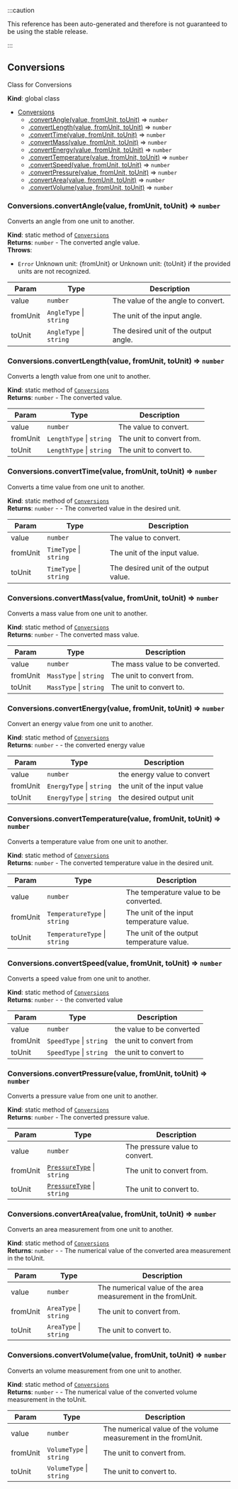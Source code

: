 :::caution

This reference has been auto-generated and therefore is not guaranteed to be using the stable release.

:::

<a name="Conversions"></a>

## Conversions

Class for Conversions

**Kind**: global class

-   [Conversions](#Conversions)
    -   [.convertAngle(value, fromUnit, toUnit)](#Conversions.convertAngle) ⇒ <code>number</code>
    -   [.convertLength(value, fromUnit, toUnit)](#Conversions.convertLength) ⇒ <code>number</code>
    -   [.convertTime(value, fromUnit, toUnit)](#Conversions.convertTime) ⇒ <code>number</code>
    -   [.convertMass(value, fromUnit, toUnit)](#Conversions.convertMass) ⇒ <code>number</code>
    -   [.convertEnergy(value, fromUnit, toUnit)](#Conversions.convertEnergy) ⇒ <code>number</code>
    -   [.convertTemperature(value, fromUnit, toUnit)](#Conversions.convertTemperature) ⇒ <code>number</code>
    -   [.convertSpeed(value, fromUnit, toUnit)](#Conversions.convertSpeed) ⇒ <code>number</code>
    -   [.convertPressure(value, fromUnit, toUnit)](#Conversions.convertPressure) ⇒ <code>number</code>
    -   [.convertArea(value, fromUnit, toUnit)](#Conversions.convertArea) ⇒ <code>number</code>
    -   [.convertVolume(value, fromUnit, toUnit)](#Conversions.convertVolume) ⇒ <code>number</code>

<a name="Conversions.convertAngle"></a>

### Conversions.convertAngle(value, fromUnit, toUnit) ⇒ <code>number</code>

Converts an angle from one unit to another.

**Kind**: static method of [<code>Conversions</code>](#Conversions)  
**Returns**: <code>number</code> - The converted angle value.  
**Throws**:

-   <code>Error</code> Unknown unit: {fromUnit} or Unknown unit: {toUnit} if the provided units are not recognized.

| Param    | Type                                          | Description                           |
| -------- | --------------------------------------------- | ------------------------------------- |
| value    | <code>number</code>                           | The value of the angle to convert.    |
| fromUnit | <code>AngleType</code> \| <code>string</code> | The unit of the input angle.          |
| toUnit   | <code>AngleType</code> \| <code>string</code> | The desired unit of the output angle. |

<a name="Conversions.convertLength"></a>

### Conversions.convertLength(value, fromUnit, toUnit) ⇒ <code>number</code>

Converts a length value from one unit to another.

**Kind**: static method of [<code>Conversions</code>](#Conversions)  
**Returns**: <code>number</code> - The converted value.

| Param    | Type                                           | Description               |
| -------- | ---------------------------------------------- | ------------------------- |
| value    | <code>number</code>                            | The value to convert.     |
| fromUnit | <code>LengthType</code> \| <code>string</code> | The unit to convert from. |
| toUnit   | <code>LengthType</code> \| <code>string</code> | The unit to convert to.   |

<a name="Conversions.convertTime"></a>

### Conversions.convertTime(value, fromUnit, toUnit) ⇒ <code>number</code>

Converts a time value from one unit to another.

**Kind**: static method of [<code>Conversions</code>](#Conversions)  
**Returns**: <code>number</code> - - The converted value in the desired unit.

| Param    | Type                                         | Description                           |
| -------- | -------------------------------------------- | ------------------------------------- |
| value    | <code>number</code>                          | The value to convert.                 |
| fromUnit | <code>TimeType</code> \| <code>string</code> | The unit of the input value.          |
| toUnit   | <code>TimeType</code> \| <code>string</code> | The desired unit of the output value. |

<a name="Conversions.convertMass"></a>

### Conversions.convertMass(value, fromUnit, toUnit) ⇒ <code>number</code>

Converts a mass value from one unit to another.

**Kind**: static method of [<code>Conversions</code>](#Conversions)  
**Returns**: <code>number</code> - The converted mass value.

| Param    | Type                                         | Description                     |
| -------- | -------------------------------------------- | ------------------------------- |
| value    | <code>number</code>                          | The mass value to be converted. |
| fromUnit | <code>MassType</code> \| <code>string</code> | The unit to convert from.       |
| toUnit   | <code>MassType</code> \| <code>string</code> | The unit to convert to.         |

<a name="Conversions.convertEnergy"></a>

### Conversions.convertEnergy(value, fromUnit, toUnit) ⇒ <code>number</code>

Convert an energy value from one unit to another.

**Kind**: static method of [<code>Conversions</code>](#Conversions)  
**Returns**: <code>number</code> - - the converted energy value

| Param    | Type                                           | Description                 |
| -------- | ---------------------------------------------- | --------------------------- |
| value    | <code>number</code>                            | the energy value to convert |
| fromUnit | <code>EnergyType</code> \| <code>string</code> | the unit of the input value |
| toUnit   | <code>EnergyType</code> \| <code>string</code> | the desired output unit     |

<a name="Conversions.convertTemperature"></a>

### Conversions.convertTemperature(value, fromUnit, toUnit) ⇒ <code>number</code>

Converts a temperature value from one unit to another.

**Kind**: static method of [<code>Conversions</code>](#Conversions)  
**Returns**: <code>number</code> - The converted temperature value in the desired unit.

| Param    | Type                                                | Description                               |
| -------- | --------------------------------------------------- | ----------------------------------------- |
| value    | <code>number</code>                                 | The temperature value to be converted.    |
| fromUnit | <code>TemperatureType</code> \| <code>string</code> | The unit of the input temperature value.  |
| toUnit   | <code>TemperatureType</code> \| <code>string</code> | The unit of the output temperature value. |

<a name="Conversions.convertSpeed"></a>

### Conversions.convertSpeed(value, fromUnit, toUnit) ⇒ <code>number</code>

Converts a speed value from one unit to another.

**Kind**: static method of [<code>Conversions</code>](#Conversions)  
**Returns**: <code>number</code> - - the converted value

| Param    | Type                                          | Description               |
| -------- | --------------------------------------------- | ------------------------- |
| value    | <code>number</code>                           | the value to be converted |
| fromUnit | <code>SpeedType</code> \| <code>string</code> | the unit to convert from  |
| toUnit   | <code>SpeedType</code> \| <code>string</code> | the unit to convert to    |

<a name="Conversions.convertPressure"></a>

### Conversions.convertPressure(value, fromUnit, toUnit) ⇒ <code>number</code>

Converts a pressure value from one unit to another.

**Kind**: static method of [<code>Conversions</code>](#Conversions)  
**Returns**: <code>number</code> - The converted pressure value.

| Param    | Type                                                              | Description                    |
| -------- | ----------------------------------------------------------------- | ------------------------------ |
| value    | <code>number</code>                                               | The pressure value to convert. |
| fromUnit | [<code>PressureType</code>](#PressureType) \| <code>string</code> | The unit to convert from.      |
| toUnit   | [<code>PressureType</code>](#PressureType) \| <code>string</code> | The unit to convert to.        |

<a name="Conversions.convertArea"></a>

### Conversions.convertArea(value, fromUnit, toUnit) ⇒ <code>number</code>

Converts an area measurement from one unit to another.

**Kind**: static method of [<code>Conversions</code>](#Conversions)  
**Returns**: <code>number</code> - - The numerical value of the converted area measurement in the toUnit.

| Param    | Type                                         | Description                                                  |
| -------- | -------------------------------------------- | ------------------------------------------------------------ |
| value    | <code>number</code>                          | The numerical value of the area measurement in the fromUnit. |
| fromUnit | <code>AreaType</code> \| <code>string</code> | The unit to convert from.                                    |
| toUnit   | <code>AreaType</code> \| <code>string</code> | The unit to convert to.                                      |

<a name="Conversions.convertVolume"></a>

### Conversions.convertVolume(value, fromUnit, toUnit) ⇒ <code>number</code>

Converts an volume measurement from one unit to another.

**Kind**: static method of [<code>Conversions</code>](#Conversions)  
**Returns**: <code>number</code> - - The numerical value of the converted volume measurement in the toUnit.

| Param    | Type                                           | Description                                                    |
| -------- | ---------------------------------------------- | -------------------------------------------------------------- |
| value    | <code>number</code>                            | The numerical value of the volume measurement in the fromUnit. |
| fromUnit | <code>VolumeType</code> \| <code>string</code> | The unit to convert from.                                      |
| toUnit   | <code>VolumeType</code> \| <code>string</code> | The unit to convert to.                                        |
